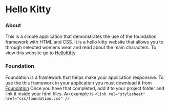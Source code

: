 # Hello Kitty

### About
This is a simple application that demonstrates the use of the foundation framework with HTML and CSS. It is a hello kitty website that allows you to through selected womens wear and read about the main characters.  To view this website go to [HelloKitty](https://kcossifos.github.io/Portfolio/HelloKittyWebsite/index.html)

### Foundation

Foundation is a framework that helps make your application responsive. To use the this framework in your application you must download it from [Foundation](http://foundation.zurb.com) Once you have that completed, add it to your project folder and link it inside your html files. An example is `<link rel="stylesheet" href="css/foundation.css" />`
